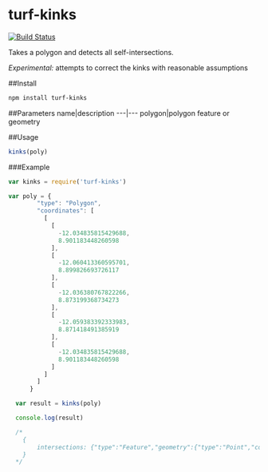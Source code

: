 turf-kinks
=====
[![Build Status](https://travis-ci.org/Turfjs/turf-kinks.svg)](https://travis-ci.org/Turfjs/turf-kinks)

Takes a polygon and detects all self-intersections.

*Experimental:* attempts to correct the kinks with reasonable assumptions

##Install

```sh
npm install turf-kinks
```

##Parameters
name|description
---|---
polygon|polygon feature or geometry

##Usage

```js
kinks(poly)
```

###Example

```js
var kinks = require('turf-kinks')

var poly = {
        "type": "Polygon",
        "coordinates": [
          [
            [
              -12.034835815429688,
              8.901183448260598
            ],
            [
              -12.060413360595701,
              8.899826693726117
            ],
            [
              -12.036380767822266,
              8.873199368734273
            ],
            [
              -12.059383392333983,
              8.871418491385919
            ],
            [
              -12.034835815429688,
              8.901183448260598
            ]
          ]
        ]
      }

  var result = kinks(poly)

  console.log(result)

  /*
  	{
  		intersections: {"type":"Feature","geometry":{"type":"Point","coordinates":[-12.047632938440815,8.885666404927512]},"properties":{}},{"type":"Feature","geometry":{"type":"Point","coordinates":[-12.047632938440815,8.885666404927512]},"properties":{}}]
  	}
  */
```